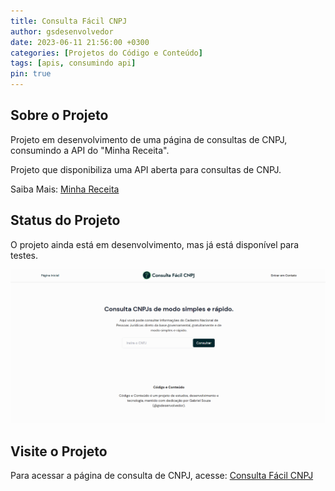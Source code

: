 ```yaml
---
title: Consulta Fácil CNPJ
author: gsdesenvolvedor
date: 2023-06-11 21:56:00 +0300
categories: [Projetos do Código e Conteúdo]
tags: [apis, consumindo api]
pin: true
---
```


## Sobre o Projeto

Projeto em desenvolvimento de uma página de consultas de CNPJ, consumindo a API do "Minha Receita". 

Projeto que disponibiliza uma API aberta para consultas de CNPJ. 

Saiba Mais: [Minha Receita](https://docs.minhareceita.org/)

## Status do Projeto

O projeto ainda está em desenvolvimento, mas já está disponível para testes.

![Consulta Fácil CNPJ](https://raw.githubusercontent.com/codigoeconteudo/cdn/main/blog/posts/consulta-facil-cnpj.png)

## Visite o Projeto

Para acessar a página de consulta de CNPJ, acesse: [Consulta Fácil CNPJ](https://cnpj.codigoeconteudo.com.br/)